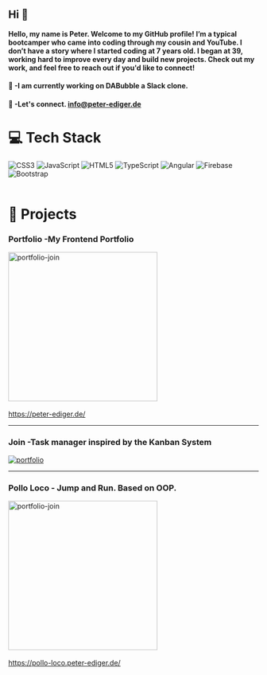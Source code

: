 
## Hi :wave:

**Hello, my name is Peter. Welcome to my GitHub profile! I’m a typical bootcamper who came into coding through my cousin and YouTube. I don’t have a story where I started coding at 7 years old. I began at 39, working hard to improve every day and build new projects. Check out my work, and feel free to reach out if you'd like to connect!**  

#### :page_facing_up: -I am currently working on DABubble a Slack clone.
#### :email: -Let's connect. info@peter-ediger.de
# 💻 Tech Stack
![CSS3](https://img.shields.io/badge/css3-%231572B6.svg?style=for-the-badge&logo=css3&logoColor=white) ![JavaScript](https://img.shields.io/badge/javascript-%23323330.svg?style=for-the-badge&logo=javascript&logoColor=%23F7DF1E) ![HTML5](https://img.shields.io/badge/html5-%23E34F26.svg?style=for-the-badge&logo=html5&logoColor=white) ![TypeScript](https://img.shields.io/badge/typescript-%23007ACC.svg?style=for-the-badge&logo=typescript&logoColor=white) ![Angular](https://img.shields.io/badge/angular-%23DD0031.svg?style=for-the-badge&logo=angular&logoColor=white)  ![Firebase](https://img.shields.io/badge/firebase-%23039BE5.svg?style=for-the-badge&logo=firebase&logoColor=white) ![Bootstrap](https://img.shields.io/badge/bootstrap-%23563D7C.svg?style=for-the-badge&logo=bootstrap&logoColor=white) 
<br>&nbsp;<br>



#  :memo: Projects

### Portfolio -My Frontend Portfolio 
<img src="https://github.com/user-attachments/assets/e5ac8d92-8143-4563-a23b-37d4547a353d" alt="portfolio-join" width="300"/> &nbsp;

https://peter-ediger.de/

---

### Join -Task manager inspired by the Kanban System  
[![portfolio](https://github.com/user-attachments/assets/b6e6d4dd-f39e-4e33-a734-33b520cac35f)](https://join.peter-ediger.de/)





---


### Pollo Loco -  Jump and Run. Based on OOP.

<img src="https://github.com/user-attachments/assets/4794bd24-a301-48e8-817c-baecb45dacf9" alt="portfolio-join" width="300"/> &nbsp;

https://pollo-loco.peter-ediger.de/

<!-- Proudly created with GPRM ( https://gprm.itsvg.in ) -->
